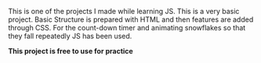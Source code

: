 This is one of the projects I made while learning JS.
This is a very basic project.
Basic Structure is prepared with HTML and then features are added through CSS.
For the count-down timer and animating snowflakes so that they fall repeatedly JS has been used.

**This project is free to use for practice**
